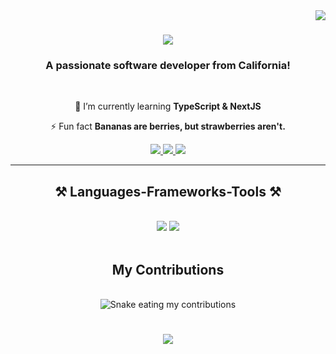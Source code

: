 <img align="right" src="https://visitor-badge.laobi.icu/badge?page_id=joseph-lang7.joseph-lang7" />

<h1 align="center">
    <img src="https://readme-typing-svg.herokuapp.com/?font=Righteous&size=35&center=true&vCenter=true&width=500&height=70&duration=4000&lines=Hi+There!+👋;+I'm+Joseph+Lang!;" />
</h1>

<h3 align="center">A passionate software developer from California!</h3>

<br/>

<div align="center">

🌱 I’m currently learning **TypeScript & NextJS**

⚡ Fun fact **Bananas are berries, but strawberries aren't.**

 </div>

<div align="center">
  <a href="mailto:langj6757@gmail.com">
    <img src="https://img.shields.io/badge/Gmail-333333?style=for-the-badge&logo=gmail&logoColor=red" />
  </a>
  <a href="https://www.linkedin.com/in/jlang67/" target="_blank">
    <img src="https://img.shields.io/badge/LinkedIn-0077B5?style=for-the-badge&logo=linkedin&logoColor=white" target="_blank" />
  </a>
  <a href="https://langjoseph.com/" target="_blank">
     <img src="https://img.shields.io/badge/Portfolio-FF5722?style=for-the-badge&logo=todoist&logoColor=white" target="_blank" />
  </a>
</div>

 <hr/>

 <h2 align="center">⚒️ Languages-Frameworks-Tools ⚒️</h2>
<br/>
<div align="center">
    <img src="https://skillicons.dev/icons?i=react,bootstrap,html,css,vscode,gitlab,github,tailwind,git" />
    <img src="https://skillicons.dev/icons?i=python,javascript,typescript,mongodb,nextjs,mysql,postgres,django,docker" /><br>
</div>

<br/>

<div align="center">
  <h2>My Contributions </h2>
  <br>
  <img alt="Snake eating my contributions" src="https://raw.githubusercontent.com/joseph-lang7/joseph-lang7/output/github-contribution-grid-snake.svg">
</div>

<h1 align="center">
    <img src="https://readme-typing-svg.herokuapp.com/?font=Righteous&size=35&center=true&vCenter=true&width=500&height=70&duration=4000&lines=Let's+Have+A+Coffee!;" />
</h1>
